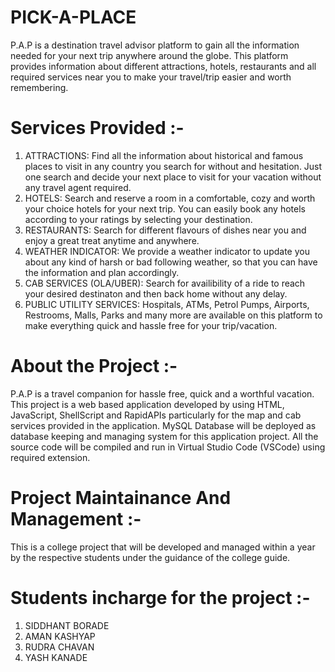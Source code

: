 
# PICK-A-PLACE

P.A.P is a destination travel advisor platform to gain all the information needed for your next trip anywhere around the globe. This platform provides information about different attractions, hotels, restaurants and all required services near you to make your travel/trip easier and worth remembering.

# Services Provided :-
  
  1. ATTRACTIONS: Find all the information about historical and famous places to visit in any country you search for without and hesitation. Just one search and decide                               your next place to visit for your vacation without any travel agent required.
  2. HOTELS: Search and reserve a room in a comfortable, cozy and worth your choice hotels for your next trip. You can easily book any hotels according to your ratings by                      selecting your destination.
  3. RESTAURANTS: Search for different flavours of dishes near you and enjoy a great treat anytime and anywhere.
  4. WEATHER INDICATOR: We provide a weather indicator to update you about any kind of harsh or bad following weather, so that you can have the information and plan accordingly. 
  5. CAB SERVICES (OLA/UBER): Search for availibility of a ride to reach your desired destinaton and then back home without any delay.
  6. PUBLIC UTILITY SERVICES: Hospitals, ATMs, Petrol Pumps, Airports, Restrooms, Malls, Parks and many more are available on this platform to make everything quick and hassle                                   free for your trip/vacation.

# About the Project :-
 
 P.A.P is a travel companion for hassle free, quick and a worthful vacation. This project is a web based application developed by using HTML, JavaScript, ShellScript and RapidAPIs  particularly for the map and cab services provided in the application. MySQL Database will be deployed as database keeping and managing system for this application project. All the source code will be compiled and run in Virtual Studio Code (VSCode) using required extension.
 
 # Project Maintainance And Management :-
  
  This is a college project that will be developed and managed within a year by the respective students under the guidance of the college guide.
  
  # Students incharge for the project :-
 1. SIDDHANT BORADE
 2. AMAN KASHYAP
 3. RUDRA CHAVAN
 4. YASH KANADE
